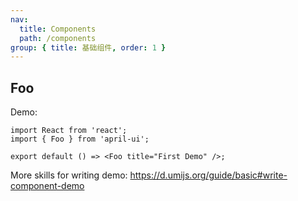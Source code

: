 ```yaml
---
nav:
  title: Components
  path: /components
group: { title: 基础组件, order: 1 }
---
```


## Foo

Demo:

```tsx
import React from 'react';
import { Foo } from 'april-ui';

export default () => <Foo title="First Demo" />;
```

More skills for writing demo: https://d.umijs.org/guide/basic#write-component-demo
